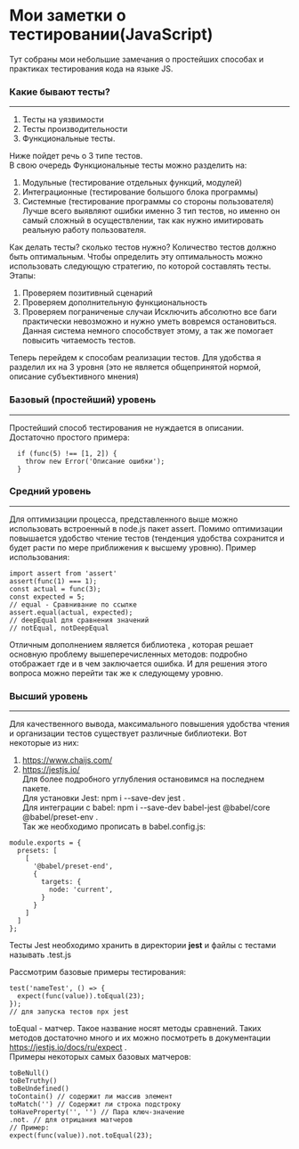 # Мои заметки о тестировании(JavaScript)

Тут собраны мои небольшие замечания о простейших способах и практиках тестирования кода на языке JS.

### Какие бывают тесты?
------------------------------------
1. Тесты на уязвимости
2. Тесты производительности
3. Функциональные тесты. </br>

Ниже пойдет речь о 3 типе тестов. </br>
В свою очередь Функциональные тесты можно разделить на:
  1. Модульные (тестирование отдельных функций, модулей)
  2. Интеграционные (тестирование большого блока программы)
  3. Системные (тестирование программы со стороны пользователя) </br>
Лучше всего выявляют ошибки именно 3 тип тестов, но именно он самый сложный в осуществлении, так как нужно имитировать реальную работу пользователя.

Как делать тесты? сколько тестов нужно?
Количество тестов должно быть оптимальным. Чтобы определить эту оптимальность можно использовать следующую стратегию, по которой составлять тесты. Этапы:
1. Проверяем позитивный сценарий
2. Проверяем дополнительную функциональность
3. Проверяем пограниченые случаи
Исключить абсолютно все баги практически невозможно и нужно уметь вовремся остановиться. Данная система немного способствует этому, а так же помогает повысить читаемость тестов. 

Теперь перейдем к способам реализации тестов. Для удобства я разделил их на 3 уровня (это не является общепринятой нормой, описание субъективного мнения)

### Базовый (простейший) уровень
------------------------------------
Простейший способ тестирования не нуждается в описании. Достаточно простого примера:
```
  if (func(5) !== [1, 2]) { 
    throw new Error('Описание ошибки');
  }
```
### Средний уровень
------------------------------------
Для оптимизации процесса, представленного выше можно использовать встроенный в node.js пакет assert.
Помимо оптимизации повышается удобство чтение тестов (тенденция удобства сохранится и будет расти по мере приближения к высшему уровню).
Пример использования:
```
import assert from 'assert'
assert(func(1) === 1);
const actual = func(3);
const expected = 5;
// equal - Сравнивание по ссылке
assert.equal(actual, expected);
// deepEqual для сравнения значений
// notEqual, notDeepEqual
```
Отличным дополнением является библиотека <power-assets>, которая решает основную проблему вышеперечисленных методов: <power-assets> подробно отображает где и в чем заключается ошибка.
И для решения этого вопроса можно перейти так же к следующему уровню.

### Высший уровень
------------------------------------
Для качественного вывода, максимального повышения удобства чтения и организации тестов существует различные библиотеки. 
Вот некоторые из них:
1. https://www.chaijs.com/
2. https://jestjs.io/ </br>
Для более подробного углубления остановимся на последнем пакете.</br>
Для установки Jest: npm i --save-dev jest .</br>
Для интеграции с babel: npm i --save-dev babel-jest @babel/core @babel/preset-env .</br>
Так же необходимо прописать в babel.config.js:
```
module.exports = {
  presets: [
    [
      '@babel/preset-end',
      {
        targets: {
          node: 'current',
        }
      }
    ]
  ]
};
```
Тесты Jest необходимо хранить в директории __jest__ и файлы с тестами называть <name>.test.js

Рассмотрим базовые примеры тестирования:
```
test('nameTest', () => {
  expect(func(value)).toEqual(23);
});
// для запуска тестов npx jest
```
toEqual - матчер. Такое название носят методы сравнений. Таких методов достаточно много и их можно посмотреть в документации https://jestjs.io/docs/ru/expect .</br>
Примеры некоторых самых базовых матчеров:
```
toBeNull()
toBeTruthy()
toBeUndefined()
toContain() // содержит ли массив элемент
toMatch('') // Содержит ли строка подстроку
toHaveProperty('', '') // Пара ключ-значение
.not. // для отрицания матчеров
// Пример:
expect(func(value)).not.toEqual(23);
```